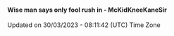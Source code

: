 #### Wise man says only fool rush in - McKidKneeKaneSir
Updated on 30/03/2023 - 08:11:42 (UTC) Time Zone
